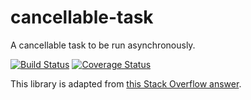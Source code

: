 # cancellable-task
A cancellable task to be run asynchronously.

[![Build Status](https://travis-ci.org/NthPortal/cancellable-task.svg?branch=master)](https://travis-ci.org/NthPortal/cancellable-task)
[![Coverage Status](https://coveralls.io/repos/github/NthPortal/cancellable-task/badge.svg?branch=queue)](https://coveralls.io/github/NthPortal/cancellable-task?branch=queue)

This library is adapted from [this Stack Overflow answer](https://stackoverflow.com/a/39986418/5101123).
